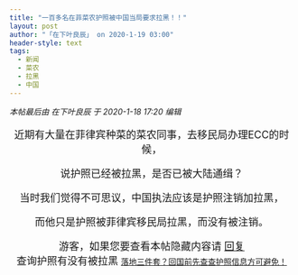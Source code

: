 ```yaml
---
title: "一百多名在菲菜农护照被中国当局要求拉黑！！"
layout: post
author: "「在下叶良辰」 on 2020-1-19 03:00"
header-style: text
tags:
  - 新闻
  - 菜农
  - 拉黑
  - 中国
---
```


<head>
 <script type="text/javascript">replyreload += ',' + 6009269;</script>
</head>
<body>
 <i class="pstatus"> 本帖最后由 在下叶良辰 于 2020-1-18 17:20 编辑 </i>
 <br> 
 <br> 
 <div align="center"> 
  <font size="4">近期有大量在菲律宾种菜的菜农同事，去移民局办理ECC的时候，</font> 
 </div>
 <br> 
 <div align="center"> 
  <font size="4">说护照已经被拉黑，是否已被大陆通缉？</font> 
 </div>
 <br> 
 <div align="center"> 
  <font size="4">当时我们觉得不可思议，中国执法应该是护照注销加拉黑，</font> 
 </div>
 <br> 
 <div align="center"> 
  <font size="4">而他只是护照被菲律宾移民局拉黑，而没有被注销。</font> 
 </div>
 <br> 
 <div align="center"> 
  <font size="4"> 
   <div class="locked">
     游客，如果您要查看本帖隐藏内容请 
    <a href="forum.php?mod=post&amp;action=reply&amp;fid=2&amp;tid=553517" onclick="showWindow('reply', this.href)">回复</a> 
   </div></font> 
 </div> 
 <div align="center"> 
  <font size="4">查询护照有没有被拉黑 </font> 
  <a href="https://bbs.boniu123.cc/thread-546652-1-1.html" target="_blank">落地三件套？回国前先查查护照信息方可避免！</a> 
 </div>
 <br> 
 <br>
</body>


